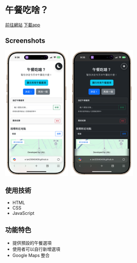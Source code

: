 # 午餐吃啥？

[前往網站](https://ian20040409.github.io/Lunch-Navigator-web-2025/)
[下載app](https://github.com/ian20040409/Lunch-Navigator-web-2025/raw/refs/heads/main/app-release.apk)

## Screenshots

<div style="display: flex; gap: 10px;">
  <img src="https://raw.githubusercontent.com/ian20040409/Lunch-Navigator-web-2025/refs/heads/main/readme_pic/1.PNG" width="40%">
  <img src="https://raw.githubusercontent.com/ian20040409/Lunch-Navigator-web-2025/refs/heads/main/readme_pic/2.PNG" width="40%">
</div>

## 使用技術

- HTML  
- CSS  
- JavaScript  

## 功能特色

- 提供預設的午餐選項  
- 使用者可以自行新增選項  
- Google Maps 整合
